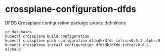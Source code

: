 # crossplane-configuration-dfds
DFDS Crossplane configuration package source definitions

```
cd databases
kubectl crossplane build configuration
kubectl crossplane push configuration dfdsdk/dfds-infra:v0.0.1-alpha.0
kubectl crossplane install configuration dfdsdk/dfds-infra:v0.0.1-alpha.0
```